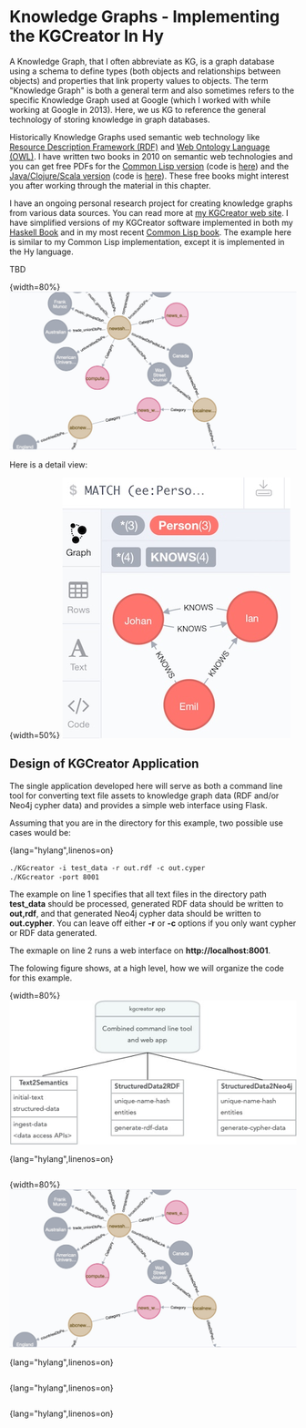 # Knowledge Graphs - Implementing the KGCreator In Hy

A Knowledge Graph, that I often abbreviate as KG, is a graph database using a schema to define types (both objects and relationships between objects) and properties that link property values to objects. The term "Knowledge Graph" is both a general term and also sometimes refers to the specific Knowledge Graph used at Google (which I worked with while working at Google in 2013). Here, we us KG to reference the general technology of storing knowledge in graph databases.

Historically Knowledge Graphs used semantic web technology like [Resource Description Framework (RDF)](https://en.wikipedia.org/wiki/Resource_Description_Framework) and [Web Ontology Language (OWL)](https://en.wikipedia.org/wiki/Web_Ontology_Language). I have written two books in 2010 on semantic web technologies and you can get free PDFs for the [Common Lisp version](http://markwatson.com/opencontentdata/book_lisp.pdf) (code is [here](https://github.com/mark-watson/lisp_practical_semantic_web)) and the [Java/Clojure/Scala version](http://markwatson.com/opencontentdata/book_java.pdf) (code is [here](https://github.com/mark-watson/java_practical_semantic_web)). These free books might interest you after working through the material in this chapter.

I have an ongoing personal research project for creating knowledge graphs from various data sources. You can read more at [my KGCreator web site](http://www.kgcreator.com/). I have simplified versions of my KGCreator software implemented in both my [Haskell Book](https://leanpub.com/haskell-cookbook) and in my most recent [Common Lisp book](https://leanpub.com/lovinglisp). The example here is similar to my Common Lisp implementation, except it is implemented in the Hy language.

TBD

{width=80%}
![Part of a Knowledge Graph shown in Neo4j web application console](images/neo4j.jpg)

Here is a detail view:


{width=50%}
![Detail of Neo4j console](images/neo4j_ex1.jpg)


## Design of KGCreator Application

The single application developed here will serve as both a command line tool for converting text file assets to knowledge graph data (RDF and/or Neo4j cypher data) and provides a simple web interface using Flask.

Assuming that you are in the directory for this example, two possible use cases would be:

{lang="hylang",linenos=on}
~~~~~~~~
./KGcreator -i test_data -r out.rdf -c out.cyper
./KGcreator -port 8001
~~~~~~~~
The example on line 1 specifies that all text files in the directory path **test_data** should be processed, generated RDF data should be written to **out,rdf**, and that generated Neo4j cypher data should be written to **out.cypher**. You can leave off either **-r** or **-c** options if you only want cypher or RDF data generated.

The exmaple on line 2 runs a web interface on **http://localhost:8001**.

The folowing figure shows, at a high level, how we will organize the code for this example.

{width=80%}
![Main application and three utility classes for KGCreator](images/kg_overview.jpg)


{lang="hylang",linenos=on}
~~~~~~~~

~~~~~~~~




{width=80%}
![Part of a Knowledge Graph shown in Neo4j web application console](images/neo4j.jpg)




{lang="hylang",linenos=on}
~~~~~~~~

~~~~~~~~








{lang="hylang",linenos=on}
~~~~~~~~

~~~~~~~~







{lang="hylang",linenos=on}
~~~~~~~~

~~~~~~~~

